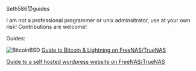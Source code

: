 Seth586😈guides

I am not a professional programmer or unix adminsitrator, use at your own risk!
Contributions are welcome!

Guides:

![BitcoinBSD](/bitcoin/images/BTCBSDsmall.png) 
[Guide to ₿itcoin & Lightning️ on FreeNAS/TrueNAS](FreeNAS/bitcoin/README.md)

[Guide to a self hosted wordpress website on FreeNAS/TrueNAS](FreeNAS/webserver/README.md)
